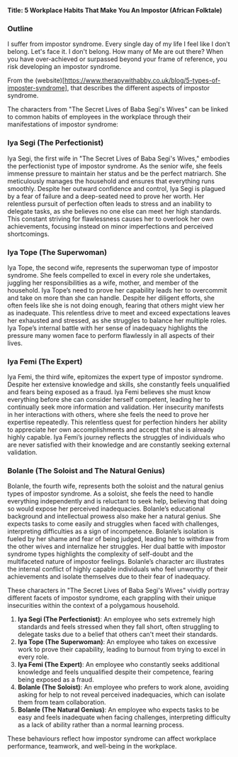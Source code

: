 **Title: 5 Workplace Habits That Make You An Impostor (African Folktale)**

### Outline
I suffer from impostor syndrome. Every single day of my life I feel like I don't belong. Let's face it. I don't belong. How many of Me are out there? When you have over-achieved or surpassed beyond your frame of reference, you risk developing an impostor syndrome. 

 From the (website)[https://www.therapywithabby.co.uk/blog/5-types-of-imposter-syndrome], that describes the different aspects of impostor syndrome. 
 
The characters from "The Secret Lives of Baba Segi's Wives" can be linked to common habits of employees in the workplace through their manifestations of impostor syndrome:

### Iya Segi (The Perfectionist)

Iya Segi, the first wife in "The Secret Lives of Baba Segi's Wives," embodies the perfectionist type of impostor syndrome. As the senior wife, she feels immense pressure to maintain her status and be the perfect matriarch. She meticulously manages the household and ensures that everything runs smoothly. Despite her outward confidence and control, Iya Segi is plagued by a fear of failure and a deep-seated need to prove her worth. Her relentless pursuit of perfection often leads to stress and an inability to delegate tasks, as she believes no one else can meet her high standards. This constant striving for flawlessness causes her to overlook her own achievements, focusing instead on minor imperfections and perceived shortcomings.

### Iya Tope (The Superwoman)

Iya Tope, the second wife, represents the superwoman type of impostor syndrome. She feels compelled to excel in every role she undertakes, juggling her responsibilities as a wife, mother, and member of the household. Iya Tope’s need to prove her capability leads her to overcommit and take on more than she can handle. Despite her diligent efforts, she often feels like she is not doing enough, fearing that others might view her as inadequate. This relentless drive to meet and exceed expectations leaves her exhausted and stressed, as she struggles to balance her multiple roles. Iya Tope’s internal battle with her sense of inadequacy highlights the pressure many women face to perform flawlessly in all aspects of their lives.

### Iya Femi (The Expert)

Iya Femi, the third wife, epitomizes the expert type of impostor syndrome. Despite her extensive knowledge and skills, she constantly feels unqualified and fears being exposed as a fraud. Iya Femi believes she must know everything before she can consider herself competent, leading her to continually seek more information and validation. Her insecurity manifests in her interactions with others, where she feels the need to prove her expertise repeatedly. This relentless quest for perfection hinders her ability to appreciate her own accomplishments and accept that she is already highly capable. Iya Femi’s journey reflects the struggles of individuals who are never satisfied with their knowledge and are constantly seeking external validation.

### Bolanle (The Soloist and The Natural Genius)

Bolanle, the fourth wife, represents both the soloist and the natural genius types of impostor syndrome. As a soloist, she feels the need to handle everything independently and is reluctant to seek help, believing that doing so would expose her perceived inadequacies. Bolanle’s educational background and intellectual prowess also make her a natural genius. She expects tasks to come easily and struggles when faced with challenges, interpreting difficulties as a sign of incompetence. Bolanle’s isolation is fueled by her shame and fear of being judged, leading her to withdraw from the other wives and internalize her struggles. Her dual battle with impostor syndrome types highlights the complexity of self-doubt and the multifaceted nature of impostor feelings. Bolanle’s character arc illustrates the internal conflict of highly capable individuals who feel unworthy of their achievements and isolate themselves due to their fear of inadequacy.

These characters in "The Secret Lives of Baba Segi's Wives" vividly portray different facets of impostor syndrome, each grappling with their unique insecurities within the context of a polygamous household.

1. **Iya Segi (The Perfectionist)**: An employee who sets extremely high standards and feels stressed when they fall short, often struggling to delegate tasks due to a belief that others can't meet their standards.
2. **Iya Tope (The Superwoman)**: An employee who takes on excessive work to prove their capability, leading to burnout from trying to excel in every role.
3. **Iya Femi (The Expert)**: An employee who constantly seeks additional knowledge and feels unqualified despite their competence, fearing being exposed as a fraud.
4. **Bolanle (The Soloist)**: An employee who prefers to work alone, avoiding asking for help to not reveal perceived inadequacies, which can isolate them from team collaboration.
5. **Bolanle (The Natural Genius)**: An employee who expects tasks to be easy and feels inadequate when facing challenges, interpreting difficulty as a lack of ability rather than a normal learning process.

These behaviours reflect how impostor syndrome can affect workplace performance, teamwork, and well-being in the workplace.

